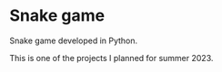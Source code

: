 # Snake game
Snake game developed in Python.

This is one of the projects I planned for summer 2023.
